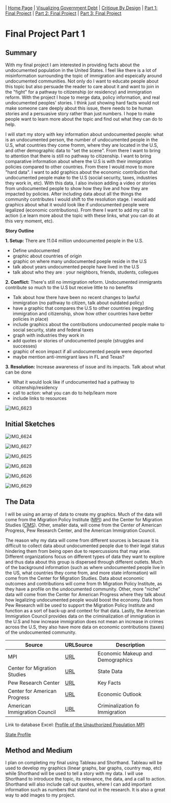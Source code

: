 | [Home Page](https://nataliah24.github.io/Hernandez-Berrios-Portfolio/) | [Visualizing Government Debt](datavisualization.md) | [Critique By Design](critiquebydesign.md) | [Part 1: Final Project](Part1FinalProject.md) | [Part 2: Final Project](Part2FinalProject.md) | [Part 3: Final Project](Part3FinalProject.md)

# Final Project Part 1

## Summary ##
With my final project I am interested in providing facts about the undocumented population in the United States. I feel like there is a lot of misinformation surrounding the topic of immigration and espeically around undocumented communities. Not only do I want to educate people about this topic but also persuade the reader to care about it and want to join in the "fight" for a pathway to citizenship (or residency) and immigration reform. With the project I hope to merge data, policy information, and real undocumented peoples' stories. I think just showing hard facts would not make someone care deeply about this issue, there needs to be human stories and a persuasive story rather than just numbers. I hope to make people want to learn more about the topic and find out what they can do to help. 

I will start my story with key information about undocumented people: what is an undocumented person, the number of undocumented people in the U.S, what countries they come fromm, where they are located in the U.S, and other demographic data to "set the scene". From there I want to bring to attention that there is still no pathway to citizenship. I want to bring comparative information about where the U.S is with their immigration policies compared to other countries. From there I would move to more "hard data". I want to add graphics about the economic contribution that undocumented people make to the U.S (social security, taxes, industries they work in, etc). With this data, I also invison adding a video or stories from undocumented people to show how they live and how they are impacted by policies. After including data about all the things the community contributes I would shift to the resolution stage. I would add graphics about what it would look like if undocumented people were legalized (economic contributions). From there I want to add my call to action (i.e learn more about the topic with these links, what you can do at this very moment, etc). 

**Story Outline**

**1. Setup:** There are 11.04 million undocumented people in the U.S.
- Define undocumented
- graphic about countries of origin
- graphic on where many undocumented poeple reside in the U.S
- talk about years undocumented people have lived in the U.S
- talk about who they are : your neighbors, friends, students, collegues

**2. Conflict:** There's still no immigration reform. Undocumented immigrants contribute so much to the U.S but receive little to no benefits 
- Talk about how there have been no recent changes to lawful immigration (no pathway to citizen, talk about outdated policy)
- have a graphic that compares the U.S to other countries (regarding immigration and citizenship, show how other countries have better policies in place)
- include graphics about the contributions undocumented people make to social security, state and federal taxes
- graph with industries they work in
- add quotes or stories of undocumented people (struggles and successes)
- graphic of econ impact if all undocumented people were deported
- maybe mention anti-immigrant laws in FL and Texas?

**3. Resolution:** Increase awareness of issue and its impacts. Talk about what can be done 
- What it would look like if undocumented had a pathway to citizenship/residency
- call to action: what you can do to help/learn more
- include links to resources

![IMG_6623](https://github.com/nataliah24/Hernandez-Berrios-Portfolio/assets/156723081/615508fa-b18c-44c5-8973-3f9ee1073528)

## Initial Sketches ##
    
![IMG_6624](https://github.com/nataliah24/Hernandez-Berrios-Portfolio/assets/156723081/01c65d1d-b080-4593-845e-2a01266ac751)

![IMG_6627](https://github.com/nataliah24/Hernandez-Berrios-Portfolio/assets/156723081/5d82b082-cfc7-4357-aac3-401dd219f84f)

![IMG_6625](https://github.com/nataliah24/Hernandez-Berrios-Portfolio/assets/156723081/e2cac6a7-babf-406a-aef2-8c42904b6184)

![IMG_6628](https://github.com/nataliah24/Hernandez-Berrios-Portfolio/assets/156723081/43276e99-4c8d-4f48-926b-dc5be6957c11)

![IMG_6626](https://github.com/nataliah24/Hernandez-Berrios-Portfolio/assets/156723081/7c05c6f4-52a2-4a49-802f-67912b21b9b7)

![IMG_6629](https://github.com/nataliah24/Hernandez-Berrios-Portfolio/assets/156723081/722b3276-13bd-4f30-a346-b83443b48371)

## The Data ##
I will be using an array of data to create my graphics. Much of the data will come from the Migration Policy Institute ([MPI]([url](https://www.migrationpolicy.org/data/unauthorized-immigrant-population/state/US#)https://www.migrationpolicy.org/data/unauthorized-immigrant-population/state/US#)) and the Center for Migration Studies ([CMS]([url](https://cmsny.org/dataset-undocumented-immigrants-in-the-united-states-by-state-race-and-year-2010-2019/)https://cmsny.org/dataset-undocumented-immigrants-in-the-united-states-by-state-race-and-year-2010-2019/)). Other, smaller data, will come from the Center of American Progress, Pew Research Center, and the American Immigration Council.

The reason why my data will come from different sources is because it is difficult to collect data about undocumented people due to their legal status hindering them from being open due to repercussions that may arise.  Different organizations focus on different types of data they want to explore and thus data about this group is dispersed through different outlets. Much of the background information (such as where undocumented people live in the US, what countries they come from, and more state information) will come from the Center for Migration Studies. Data about economic outcomes and contributions will come from th Migration Policy Institute, as they have a profile on the undocumented community. Other, more "niche" data will come from the Center for American Progress where they talk about how legalizing undocumented people would boost the economy. Data from Pew Research will be used to support the Migration Policy Institute and function as a sort of back-up and context for that data. Lastly, the American Immigration Council provides data on the criminalization of immigration in the U.S and how increase immigration does not mean an increase in crimes across the U.S, they also have more data on economic contributions (taxes) of the undocumented community. 

Source        | URLSource                                                                                | Description
------------- | -----------------------------------------------------------------------------------------|------------------
MPI           |[URL](https://www.migrationpolicy.org/programs/us-immigration-policy-program-data-hub/unauthorized-immigrant-population-profiles)  | Economic Makeup and Demographics
Center for Migration Studies  | [URL](https://cmsny.org/dataset-undocumented-immigrants-in-the-united-states-by-state-race-and-year-2010-2019/) | State Data
Pew Research Center | [URL](https://www.pewresearch.org/short-reads/2023/11/16/what-we-know-about-unauthorized-immigrants-living-in-the-us/) | Key Facts 
Center for American Progress | [URL](https://www.americanprogress.org/article/citizenship-undocumented-immigrants-boost-u-s-economic-growth/) | Economic Outlook
American Immigration Council | [URL](https://www.americanimmigrationcouncil.org/research/criminalization-immigration-united-states) | Criminalization fo Immigration

Link to database Excel:
[Profile of the Unauthorized Population MPI](ProfileoftheUnauthorizedPopulationMPI.xlsx) 

[State Profile](UnauthorizedProfiles_ACS2015-19_State-County-ToplineEstimates_Comms.xlsx) 

## Method and Medium ##
I plan on completing my final using Tableau and Shorthand. Tableau will be used to develop my graphics (linear graphs, bar graphs, country map, etc) while Shorthand will be used to tell a story with my data. I will use Shorthand to introduce the topic, its relevance, the data, and a call to action. Shorthand will also include call out quotes, where I can add important information such as numbers that stand out in the research. It is also a great way to add images to my project. 




